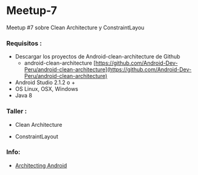 # Meetup-7
Meetup #7 sobre Clean Architecture y ConstraintLayou

### Requisitos :

- Descargar los proyectos de Android-clean-architecture de Github
  * android-clean-architecture [https://github.com/Android-Dev-Peru/android-clean-architecture](https://github.com/Android-Dev-Peru/android-clean-architecture)
- Android Studio 2.1.2 o +
- OS Linux, OSX, Windows
- Java 8 

### Taller :

- Clean Architecture

- ConstraintLayout
  
### Info:

- [Architecting Android](http://fernandocejas.com/2014/09/03/architecting-android-the-clean-way/)
